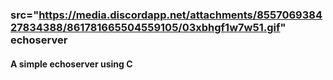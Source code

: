 ###   src="https://media.discordapp.net/attachments/855706938427834388/861781665504559105/03xbhgf1w7w51.gif" echoserver
#### A simple echoserver using C
